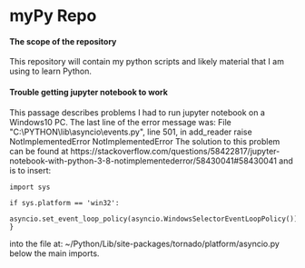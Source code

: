 <h1> myPy Repo </h1>

<h4>The scope of the repository</h4>
<p>This repository will contain my python scripts and likely material that I am using to learn Python.</p>

<h4>Trouble getting jupyter notebook to work</h4>
<p>This passage describes problems I had to run jupyter notebook on a Windows10 PC. The last line of the error message was:
  File "C:\PYTHON\lib\asyncio\events.py", line 501, in add_reader
    raise NotImplementedError
NotImplementedError
The solution to this problem can be found at https://stackoverflow.com/questions/58422817/jupyter-notebook-with-python-3-8-notimplementederror/58430041#58430041 
and is to insert:

```{
import sys

if sys.platform == 'win32':
    asyncio.set_event_loop_policy(asyncio.WindowsSelectorEventLoopPolicy())
}
```

into the file at: ~/Python/Lib/site-packages/tornado/platform/asyncio.py
below the main imports.</p>